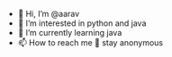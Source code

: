 - 👋 Hi, I’m @aarav
- 👀 I’m interested in python and java 
- 🌱 I’m currently learning java
- 📫 How to reach me 🤫 stay anonymous 

<!---
aaraviscoolig/aaraviscoolig is a ✨ special ✨ repository because its `README.md` (this file) appears on your GitHub profile.
You can click the Preview link to take a look at your changes.
--->
